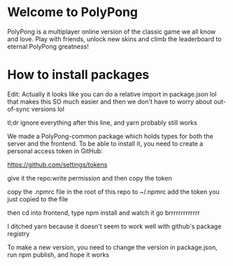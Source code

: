 # Welcome to PolyPong

PolyPong is a multiplayer online version of the classic game we all know and love. Play with friends, unlock new skins and climb the leaderboard to eternal PolyPong greatness!

# How to install packages

Edit: Actually it looks like you can do a relative import in package.json lol that makes this SO much easier
and then we don't have to worry about out-of-sync versions lol

tl;dr ignore everything after this line, and yarn probably still works


We made a PolyPong-common package which holds types for both the server and the frontend.
To be able to install it, you need to create a personal access token in GitHub:

https://github.com/settings/tokens


give it the repo:write permission and then copy the token

copy the .npmrc file in the root of this repo to ~/.npmrc
add the token you just copied to the file

then cd into frontend, type npm install and watch it go brrrrrrrrrrrrr

I ditched yarn because it doesn't seem to work well with github's package registry

To make a new version, you need to change the version in package.json, run npm publish, and hope it works